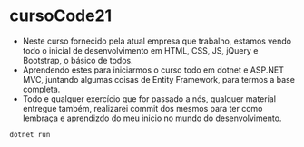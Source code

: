 # cursoCode21

- Neste curso fornecido pela atual empresa que trabalho, estamos vendo todo o inicial de desenvolvimento em HTML, CSS, JS, jQuery e Bootstrap, o
básico de todos.
- Aprendendo estes para iniciarmos o curso todo em dotnet e ASP.NET MVC, juntando algumas coisas de Entity Framework, para termos a base completa.
- Todo e qualquer exercício que for passado a nós, qualquer material entregue também, realizarei commit dos mesmos para ter como lembraça e aprendizdo do meu inicio no mundo do desenvolvimento.

```
dotnet run
```

